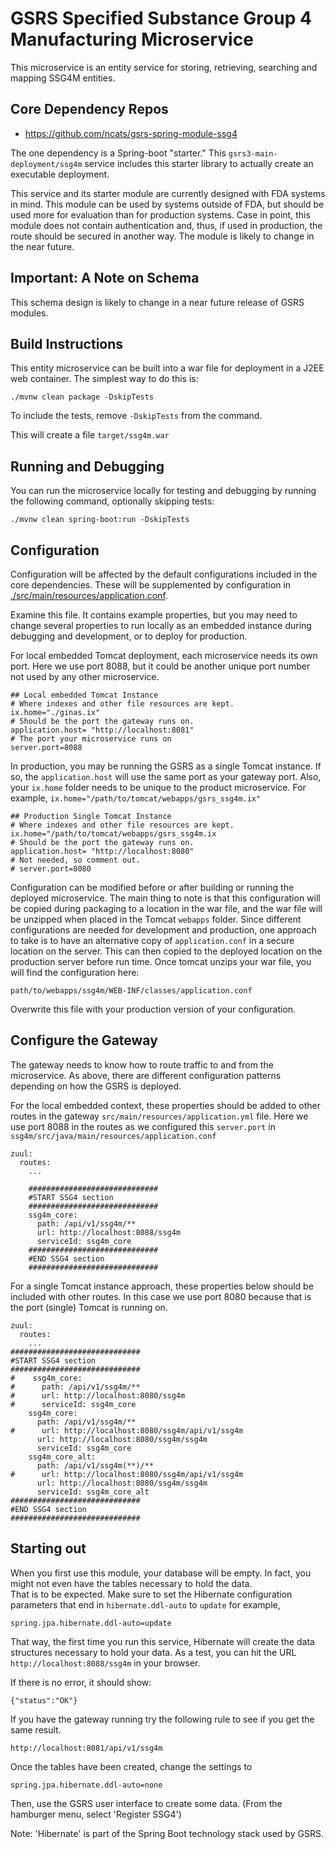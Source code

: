 # GSRS Specified Substance Group 4 Manufacturing Microservice

This microservice is an entity service for storing, retrieving, searching and mapping SSG4M entities.

## Core Dependency Repos

- https://github.com/ncats/gsrs-spring-module-ssg4

The one dependency is a Spring-boot "starter."  This `gsrs3-main-deployment/ssg4m` service includes this starter library to actually create an executable deployment.

This service and its starter module are currently designed with FDA systems in mind. This module can be used by systems outside of FDA, but should be used more for evaluation than for production systems. Case in point, this module does not contain authentication and, thus, if used in production, the route should be secured in another way. The module is likely to change in the near future.

## Important: A Note on Schema

This schema design is likely to change in a near future release of GSRS modules.

## Build Instructions

This entity microservice can be built into a war file for deployment in a J2EE web container. The simplest way to do this is:
```
./mvnw clean package -DskipTests
```

To include the tests, remove `-DskipTests` from the command.

This will create a file `target/ssg4m.war`

## Running and Debugging

You can run the microservice locally for testing and debugging by running the following command, optionally skipping tests:
```
./mvnw clean spring-boot:run -DskipTests
```

## Configuration
Configuration will be affected by the default configurations included in the core dependencies. These will be supplemented by configuration in [./src/main/resources/application.conf](./src/main/resources/application.conf).

Examine this file.  It contains example properties, but you may need to change several properties to run locally as an embedded instance during debugging and development, or to deploy for production.

For local embedded Tomcat deployment, each microservice needs its own port. Here we use port 8088, but it could be another unique port number not used by any other microservice.
```
## Local embedded Tomcat Instance
# Where indexes and other file resources are kept.
ix.home="./ginas.ix"
# Should be the port the gateway runs on.
application.host= "http://localhost:8081"
# The port your microservice runs on
server.port=8088
``` 

In production, you may be running the GSRS as a single Tomcat instance.  If so, the `application.host` will use the same port as your gateway port. Also, your `ix.home` folder needs to be unique to the product microservice.  For example, `ix.home="/path/to/tomcat/webapps/gsrs_ssg4m.ix"`
```
## Production Single Tomcat Instance
# Where indexes and other file resources are kept.
ix.home="/path/to/tomcat/webapps/gsrs_ssg4m.ix
# Should be the port the gateway runs on.
application.host= "http://localhost:8080"
# Not needed, so comment out.
# server.port=8080
```

Configuration can be modified before or after building or running the deployed microservice.  The main thing to note is that this configuration will be copied during packaging to a location in the war file, and the war file will be unzipped when placed in the Tomcat `webapps` folder.  Since different configurations are needed for development and production, one approach to take is to have an alternative copy of `application.conf` in a secure location on the server. This can then copied to the deployed location on the production server before run time.  Once tomcat unzips your war file, you will find the configuration here:
```
path/to/webapps/ssg4m/WEB-INF/classes/application.conf
```

Overwrite this file with your production version of your configuration.

## Configure the Gateway

The gateway needs to know how to route traffic to and from the microservice.  As above, there are different configuration patterns depending on how the GSRS is deployed.

For the local embedded context, these properties should be added to other routes in the gateway `src/main/resources/application.yml` file.  Here we use port 8088 in the routes as we configured this `server.port` in `ssg4m/src/java/main/resources/application.conf`
```
zuul:
  routes:
    ...
  
    #############################
    #START SSG4 section
    #############################
    ssg4m_core:
      path: /api/v1/ssg4m/**
      url: http://localhost:8088/ssg4m
      serviceId: ssg4m_core
    #############################
    #END SSG4 section
    #############################
```

For a single Tomcat instance approach, these properties below should be included with other routes.  In this case we use port 8080 because that is the port (single) Tomcat is running on.
```
zuul:
  routes:
    ...
#############################
#START SSG4 section
#############################
#    ssg4m_core:
#      path: /api/v1/ssg4m/**
#      url: http://localhost:8080/ssg4m
#      serviceId: ssg4m_core
    ssg4m_core:
      path: /api/v1/ssg4m/**
#      url: http://localhost:8080/ssg4m/api/v1/ssg4m
      url: http://localhost:8080/ssg4m/ssg4m
      serviceId: ssg4m_core
    ssg4m_core_alt:
      path: /api/v1/ssg4m(**)/**
#      url: http://localhost:8080/ssg4m/api/v1/ssg4m
      url: http://localhost:8080/ssg4m/ssg4m
      serviceId: ssg4m_core_alt
#############################
#END SSG4 section
#############################
```

## Starting out

When you first use this module, your database will be empty.  In fact,
you might not even have the tables necessary to hold the data.  
That is to be expected. Make sure to set the Hibernate configuration parameters that end in `hibernate.ddl-auto` to `update`
for example,
```
spring.jpa.hibernate.ddl-auto=update
```

That way, the first time you run this service, Hibernate will create the data structures necessary to hold your data.  As a test, you can hit the URL `http://localhost:8088/ssg4m` in your browser.

If there is no error, it should show:
```
{"status":"OK"}
```

If you have the gateway running try the following rule to see if you get the same result.
```
http://localhost:8081/api/v1/ssg4m
```

Once the tables have been created, change the settings to
```
spring.jpa.hibernate.ddl-auto=none
```

Then, use the GSRS user interface to create some data. (From the hamburger menu, select 'Register SSG4')

Note: 'Hibernate' is part of the Spring Boot technology stack used by GSRS.
